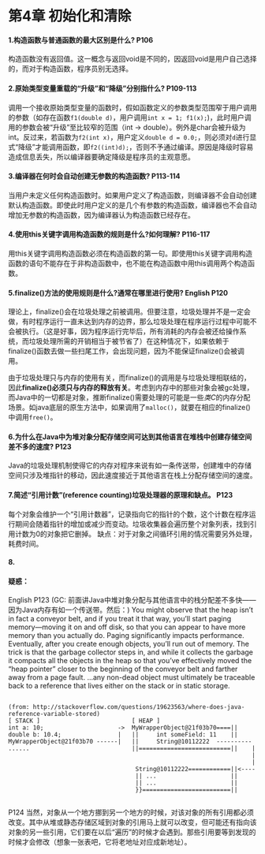 第4章 初始化和清除 
========
#### 1.构造函数与普通函数的最大区别是什么? P106
构造函数没有返回值。这一概念与返回void是不同的，因返回void是用户自己选择的，而对于构造函数，程序员别无选择。
#### 2.原始类型变量重载的“升级”和“降级”分别指什么? P109-113
调用一个接收原始类型变量的函数时，假如函数定义的参数类型范围窄于用户调用的参数（如存在函数`f1(double d)`，用户调用`int x = 1; f1(x);`)，此时用户调用的参数会被“升级”至比较窄的范围（int -> double）。例外是char会被升级为int。反过来，若函数为`f2(int x)`，用户定义`double d = 0.0;`，则必须对`d`进行显式“降级”才能调用函数，即`f2((int)d);`，否则不予通过编译。原因是降级时容易造成信息丢失，所以编译器要确定降级是程序员的主观意愿。
#### 3.编译器在何时会自动创建无参数的构造函数? P113-114
当用户未定义任何构造函数时。如果用户定义了构造函数，则编译器不会自动创建默认构造函数。即使此时用户定义的是几个有参数的构造函数，编译器也不会自动增加无参数的构造函数，因为编译器认为构造函数已经存在。
#### 4.使用this关键字调用构造函数的规则是什么?如何理解? P116-117
用this关键字调用构造函数必须在构造函数的第一句。即使用this关键字调用构造函数的语句不能存在于非构造函数中，也不能在构造函数中用this调用两个构造函数。
#### 5.finalize()方法的使用规则是什么?通常在哪里进行使用? English P120
理论上，finalize()会在垃圾处理之前被调用。但要注意，垃圾处理并不是一定会做，有时程序运行一直未达到内存的边界，那么垃圾处理在程序运行过程中可能不会被执行。（这是好事，因为程序运行完毕后，所有消耗的内存会被还给操作系统，而垃圾处理所需的开销相当于被节省了）在这种情况下，如果依赖于finalize()函数去做一些扫尾工作，会出现问题，因为不能保证finalize()会被调用。

由于垃圾处理只与内存的使用有关，而finalize()的调用是与垃圾处理相联结的，因此**finalize()必须只与内存的释放有关**。考虑到内存中的那些对象会被gc处理，而Java中的一切都是对象，推断finalize()需要处理的可能是一些*类C*的内存分配场景。如java底层的原生方法中，如果调用了`malloc()`，就要在相应的finalize()中调用`free()`。
#### 6.为什么在Java中为堆对象分配存储空间可达到其他语言在堆栈中创建存储空间差不多的速度? P123
Java的垃圾处理机制使得它的内存对程序来说有如一条传送带，创建堆中的存储空间只涉及堆指针的移动，因此速度接近于其他语言在栈上分配存储空间的速度。
#### 7.简述“引用计数”(reference counting)垃圾处理器的原理和缺点。 P123
每个对象会维护一个“引用计数器”，记录指向它的指针的个数，这个计数在程序运行期间会随着指针的增加或减少而变动。垃圾收集器会遍历整个对象列表，找到引用计数为0的对象把它删掉。 缺点：对于对象之间循环引用的情况需要另外处理，耗费时间。
#### 8. 


#### 疑惑：
English P123 (GC: 前面讲Java中堆对象分配与其他语言中的栈分配差不多快——因为Java内存有如一个传送带。然后：)
You might observe that the heap isn’t in fact a conveyor belt, and if you treat it that way, you’ll start paging memory—moving it on and off disk, so that you can appear to have more memory than you actually do. Paging significantly impacts performance. Eventually, after you create enough objects, you’ll run out of memory. The trick is that the garbage collector steps in, and while it collects the garbage it compacts all the objects in the heap so that you’ve effectively moved the “heap pointer” closer to the beginning of the conveyor belt and farther away from a page fault.
...any non-dead object must ultimately be traceable back to a reference that lives either on the stack or in static storage.
```

(from: http://stackoverflow.com/questions/19623563/where-does-java-reference-variable-stored)
[ STACK ]                          [ HEAP ] 
int a: 10;                     ->  MyWrapperObject@21f03b70====||
double b: 10.4;                |   ||     int someField: 11    ||
MyWrapperObject@21f03b70 ------|   ||     String@10112222  ---------- 
......                             ||==========================||    |
                                                                     |
                                                                     |
                                    String@10112222============||<----
                                    || ...                     ||
                                    || ...                     ||
                                    }}=========================||
                                    
```
P124
当然，对象从一个地方挪到另一个地方的时候，对该对象的所有引用都必须改变。其中从堆或静态存储区域到对象的引用马上就可以改变，但可能还有指向该对象的另一些引用，它们要在以后“遍历”的时候才会遇到。那些引用要等到发现的时候才会修改（想象一张表吧，它将老地址对应成新地址）。
